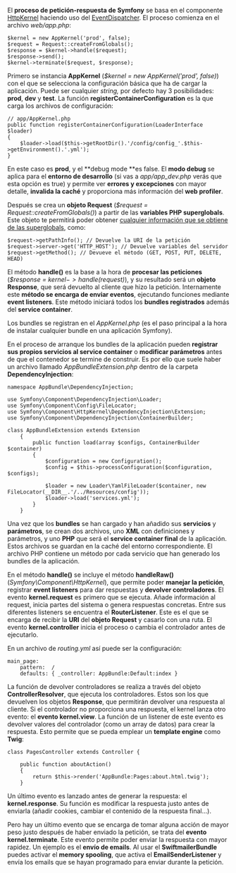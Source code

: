 El **proceso de petición-respuesta de Symfony** se basa en el componente [HttpKernel](http://symfony.com/doc/current/components/http_kernel/introduction.html) haciendo uso del [EventDispatcher](http://symfony.com/doc/current/components/event_dispatcher/introduction.html). El proceso comienza en el archivo _web/app.php_:

```
$kernel = new AppKernel('prod', false);
$request = Request::createFromGlobals();
$response = $kernel->handle($request);
$response->send();
$kernel->terminate($request, $response);
```

Primero se instancia **AppKernel** (_$kernel = new AppKernel('prod', false)_) con el que se selecciona la configuración básica que ha de cargar la aplicación. Puede ser cualquier _string,_ por defecto hay 3 posibilidades: **prod**, **dev** y **test**. La función **registerContainerConfiguration** es la que carga los archivos de configuración:

```
// app/AppKernel.php
public function registerContainerConfiguration(LoaderInterface $loader)
{
    $loader->load($this->getRootDir().'/config/config_'.$this->getEnvironment().'.yml');
}
```

En este caso es **prod**, y el **debug mode **es false. El **modo debug** se aplica para el **entorno de desarrollo** (si vas a _app/app_dev.php_ verás que esta opción es true) y permite ver **errores y excepciones** con mayor detalle, **invalida la caché** y proporciona más información del **web profiler**.

Después se crea un **objeto Request** (_$request = Request::createFromGlobals()_) a partir de las **variables PHP superglobals**. Este objeto te permitirá poder obtener [cualquier información que se obtiene de las superglobals](http://symfony.com/doc/current/book/http_fundamentals.html#requests-and-responses-in-symfony), como:

```
$request->getPathInfo(); // Devuelve la URI de la petición
$request->server->get('HTTP_HOST'); // Devuelve variables del servidor
$request->getMethod(); // Devueve el método (GET, POST, PUT, DELETE, HEAD)
```

El método **handle()** es la base a la hora de **procesar las peticiones** (_$response = $kernel->handle($request)_), y su resultado será un **objeto Response**, que será devuelto al cliente que hizo la petición. Internamente este **método se encarga de enviar eventos**, ejecutando funciones mediante **event listeners**. Este método iniciará todos los **bundles registrados** además del **service container**.

Los bundles se registran en el _AppKernel.php_ (es el paso principal a la hora de instalar cualquier bundle en una aplicación Symfony).

En el proceso de arranque los bundles de la aplicación pueden **registrar sus propios servicios al service container** o **modificar parámetros** antes de que el contenedor se termine de construir. Es por ello que suele haber un archivo llamado _AppBundleExtension.php_ dentro de la carpeta **DependencyInjection**:

```
namespace AppBundle\DependencyInjection;

use Symfony\Component\DependencyInjection\Loader;
use Symfony\Component\Config\FileLocator;
use Symfony\Component\HttpKernel\DependencyInjection\Extension;
use Symfony\Component\DependencyInjection\ContainerBuilder;

class AppBundleExtension extends Extension
    {
        public function load(array $configs, ContainerBuilder $container)
        {
            $configuration = new Configuration();
            $config = $this->processConfiguration($configuration, $configs);

            $loader = new Loader\YamlFileLoader($container, new FileLocator(__DIR__.'/../Resources/config'));
            $loader->load('services.yml');
        }
    }
```

Una vez que los **bundles** se han cargado y han añadido sus **servicios** y **parámetros**, se crean dos archivos, uno **XML** con definiciones y parámetros, y uno **PHP** que será el **service container final** de la aplicación. Estos archivos se guardan en la caché del entorno correspondiente. El archivo PHP contiene un método por cada servicio que han generado los bundles de la aplicación. 

En el método **handle()** se incluye el método **handleRaw()** (_Symfony\Component\HttpKernel_), que permite poder **manejar la petición**, registrar **event listeners** para dar respuestas y **devolver controladores**. El evento **kernel.request** es primero que se ejecuta. Añade información al request, inicia partes del sistema o genera respuestas concretas. Entre sus diferentes listeners se encuentra el **RouterListener**. Este es el que se encarga de recibir la **URI** del **objeto Request** y casarlo con una ruta. El evento **kernel.controller** inicia el proceso o cambia el controlador antes de ejecutarlo. 

En un archivo de _routing.yml_ así puede ser la configuración:

```
main_page:
    pattern:  /
    defaults: { _controller: AppBundle:Default:index }
```

La función de devolver controladores se realiza a través del objeto **ControllerResolver**, que ejecuta los controladores. Estos son los que devuelven los objetos **Response**, que permitirán devolver una respuesta al cliente. Si el controlador no proporciona una respuesta, el kernel lanza otro evento: el **evento kernel.view**. La función de un listener de este evento es devolver valores del controlador (como un array de datos) para crear la respuesta. Esto permite que se pueda emplear un **template engine** como **Twig**:

```
class PagesController extends Controller {

    public function aboutAction()
    {
        return $this->render('AppBundle:Pages:about.html.twig');
    }
```

Un último evento es lanzado antes de generar la respuesta: el **kernel.response**. Su función es modificar la respuesta justo antes de enviarla (añadir cookies, cambiar el contenido de la respuesta final...).

Pero hay un último evento que se encarga de tomar alguna acción de mayor peso justo después de haber enviado la petición, se trata del **evento kernel.terminate**. Este evento permite poder enviar la respuesta con mayor rapidez. Un ejemplo es el **envío de emails**. Al usar el **SwiftmailerBundle** puedes activar el **memory spooling**, que activa el **EmailSenderListener** y envía los emails que se hayan programado para enviar durante la petición.